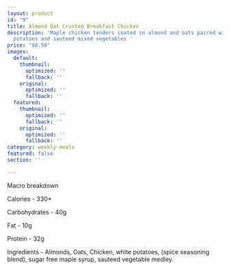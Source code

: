 ```yaml
---
layout: product
id: "9"
title: Almond Oat Crusted Breakfast Chicken
description: 'Maple chicken tenders coated in almond and oats paired with roasted
  potatoes and sauteed mixed vegetables '
price: "$8.50"
images:
  default:
    thumbnail:
      optimized: ''
      fallback: ''
    original:
      optimized: ''
      fallback: ''
  featured:
    thumbnail:
      optimized: ''
      fallback: ''
    original:
      optimized: ''
      fallback: ''
category: weekly-meals
featured: false
section: ''

---
```

Macro breakdown 

Calories - 330*

Carbohydrates - 40g

Fat - 10g

Protein - 32g

Ingredients - Almonds, Oats, Chicken, white potatoes, (spice seasoning blend), sugar free maple syrup, sauteed vegetable medley.